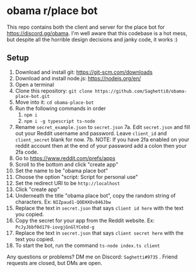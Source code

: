 # obama r/place bot

This repo contains both the client and server for the place bot for https://discord.gg/obama. I'm well aware that this codebase is a hot mess, but despite all the horrible design decisions and janky code, it works :)

## Setup

1. Download and install git: https://git-scm.com/downloads
1. Download and install node.js: https://nodejs.org/en/
2. Open a terminal
3. Clone this repository: `git clone https://github.com/Saghetti0/obama-place-bot.git`
4. Move into it: `cd obama-place-bot`
5. Run the following commands in order
   1. `npm i`
   2. `npm i -g typescript ts-node`
6. Rename `secret_example.json` to `secret.json`
7a. Edit `secret.json` and fill out your Reddit username and password. Leave `client_id` and `client_secret` blank for now.
7b. NOTE: If you have 2fa enabled on your reddit account then at the end of your password add a colon then your 2fa code.
8. Go to https://www.reddit.com/prefs/apps
9. Scroll to the bottom and click "create app"
10. Set the name to be "obama place bot"
11. Choose the option "script: Script for personal use"
12. Set the redirect URI to be `http://localhost`
13. Click "create app"
14. Underneath the title "obama place bot", copy the random string of characters. Ex: `NIZpaud1-QOEHXOv846Jbw`
15. Replace the text in `secret.json` that says `client id here` with the text you copied.
16. Copy the secret for your app from the Reddit website. Ex: `PcJyJbbf0d179-iovgjGnGlYCebd-g`
17. Replace the text in `secret.json` that says `client secret here` with the text you copied.
18. To start the bot, run the command `ts-node index.ts client`

Any questions or problems? DM me on Discord: `Saghetti#9735` . Friend requests are closed, but DMs are open. 
